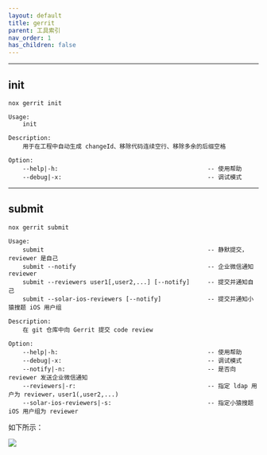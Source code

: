 ```yaml
---
layout: default
title: gerrit
parent: 工具索引
nav_order: 1
has_children: false
---
```


---

## init
`nox gerrit init` 

```shell
Usage:
    init

Description:
    用于在工程中自动生成 changeId、移除代码连续空行、移除多余的后缀空格

Option:
    --help|-h:                                          -- 使用帮助
    --debug|-x:                                         -- 调试模式
```

---

## submit
`nox gerrit submit`

```shell
Usage:
    submit                                              -- 静默提交，reviewer 是自己
    submit --notify                                     -- 企业微信通知 reviewer
    submit --reviewers user1[,user2,...] [--notify]     -- 提交并通知自己
    submit --solar-ios-reviewers [--notify]             -- 提交并通知小猿搜题 iOS 用户组

Description:
    在 git 仓库中向 Gerrit 提交 code review

Option:
    --help|-h:                                          -- 使用帮助
    --debug|-x:                                         -- 调试模式
    --notify|-n:                                        -- 是否向 reviewer 发送企业微信通知
    --reviewers|-r:                                     -- 指定 ldap 用户为 reviewer，user1(,user2,...)
    --solar-ios-reviewers|-s:                           -- 指定小猿搜题 iOS 用户组为 reviewer
```

如下所示：

![](https://chuquan-public-r-001.oss-cn-shanghai.aliyuncs.com/nox/nox-gerrit-submit.gif)